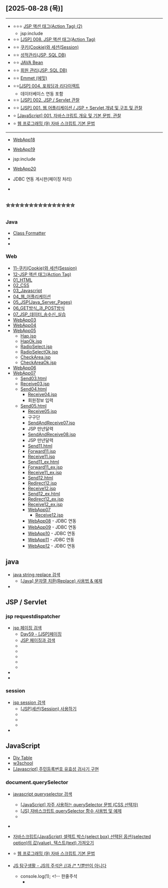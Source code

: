 ## [2025-08-28 (목)]
---
- ⭐⭐⭐ [JSP 액션 태그(Action Tag) (2)](https://planet-c.tistory.com/75)
  - jsp:include
- ⭐⭐ [[JSP] 008. JSP 액션 태그(Action Tag)](https://planet-c.tistory.com/74)
- ⭐⭐ [쿠키(Cookie)와 세션(Session)](https://planet-c.tistory.com/72?category=1242297)
- ⭐⭐ [성적관리(JSP, SQL DB)](https://continua-conatus.tistory.com/m/431)
- ⭐⭐ [JAVA Bean](https://planet-c.tistory.com/71)
- ⭐⭐ [회원 관리(JSP, SQL DB)](https://continua-conatus.tistory.com/430)
- ⭐⭐ [Emmet (에밋)](https://planet-c.tistory.com/70)
- ⭐⭐[[JSP] 004. 포워딩과 리다이렉트](https://planet-c.tistory.com/69)
  - 데이터베이스 연동 포함
- ⭐⭐ [[JSP] 002. JSP / Servlet 관찰](https://planet-c.tistory.com/66)
- ⭐⭐ [[JSP] 001. 웹 어플리케이션 / JSP + Servlet 개념 및 구조 및 관찰](https://planet-c.tistory.com/65)
- ⭐ [[JavaScript] 001. 자바스크립트 개요 및 기본 문법, 관찰](https://planet-c.tistory.com/59)
- ⭐ [웹 프로그래밍 (9) 자바 스크립트 기본 문법](https://polaris-a.tistory.com/53)
---
 - [WebApp18](https://github.com/fullstack-flutter-dev-team/fullstack-flutter-dev/blob/main/WebStudy/WebApp18)
 - [WebApp19](https://github.com/fullstack-flutter-dev-team/fullstack-flutter-dev/blob/main/WebStudy/WebApp19)
  - jsp:include
 - [WebApp20](https://github.com/fullstack-flutter-dev-team/fullstack-flutter-dev/blob/main/WebStudy/WebApp20)
  - JDBC 연동 게시판(페이징 처리)

- []()


⭐⭐⭐⭐⭐⭐⭐⭐⭐⭐⭐⭐⭐⭐⭐
-------------------------------------
### Java
- [Class Formatter](https://docs.oracle.com/javase/8/docs/api/index.html)
- []()
- []()

###  Web
- [11-쿠키(Cookie)와 세션(Session)](https://github.com/fullstack-flutter-dev-team/fullstack-flutter-dev/blob/main/WebStudy/11.쿠키와_세션.md)
- [12-JSP 액션 태그(Action Tag)](https://github.com/fullstack-flutter-dev-team/fullstack-flutter-dev/blob/main/WebStudy/12_JSP_액션태그(Action_Tag).md)
 - [01_HTML](https://github.com/fullstack-flutter-dev-team/fullstack-flutter-dev/blob/main/WebStudy/01_HTML.md)
 - [02_CSS](https://github.com/fullstack-flutter-dev-team/fullstack-flutter-dev/blob/main/WebStudy/02_CSS.md)
 - [03_Javascript](https://github.com/fullstack-flutter-dev-team/fullstack-flutter-dev/blob/main/WebStudy/03_Javascript.md)
 - [04_웹_어플리케이션](https://github.com/fullstack-flutter-dev-team/fullstack-flutter-dev/blob/main/WebStudy/04_웹_어플리케이션.md)
 - [05_JSP(Java_Server_Pages)](https://github.com/fullstack-flutter-dev-team/fullstack-flutter-dev/blob/main/WebStudy/05_JSP(Java_Server_Pages).md)
 - [06_GET방식_과_POST방식](https://github.com/fullstack-flutter-dev-team/fullstack-flutter-dev/blob/main/WebStudy/06_GET방식_과_POST방식.md)
 - [07_JSP_데이터_송수신_실습](https://github.com/fullstack-flutter-dev-team/fullstack-flutter-dev/blob/main/WebStudy/07_JSP_데이터_송수신_실습.md)
 - [WebApp03](https://github.com/fullstack-flutter-dev-team/fullstack-flutter-dev/blob/main/WebStudy/WebApp03)
 - [WebApp04](https://github.com/fullstack-flutter-dev-team/fullstack-flutter-dev/blob/main/WebStudy/WebApp04)
 - [WebApp05](https://github.com/fullstack-flutter-dev-team/fullstack-flutter-dev/blob/main/WebStudy/WebApp05)
   - [Hap.jsp](https://github.com/fullstack-flutter-dev-team/fullstack-flutter-dev/blob/main/WebStudy/WebApp05/WebContent/Hap.jsp)
   - [HapOk.jsp](https://github.com/fullstack-flutter-dev-team/fullstack-flutter-dev/blob/main/WebStudy/WebApp05/WebContent/HapOk.jsp)
   - [RadioSelect.jsp](https://github.com/fullstack-flutter-dev-team/fullstack-flutter-dev/blob/main/WebStudy/WebApp05/WebContent/RadioSelect.jsp)
   - [RadioSelectOk.jsp](https://github.com/fullstack-flutter-dev-team/fullstack-flutter-dev/blob/main/WebStudy/WebApp05/WebContent/RadioSelectOk.jsp)
   - [CheckArea.jsp](https://github.com/fullstack-flutter-dev-team/fullstack-flutter-dev/blob/main/WebStudy/WebApp05/WebContent/CheckArea.jsp)
   - [CheckAreaOk.jsp](https://github.com/fullstack-flutter-dev-team/fullstack-flutter-dev/blob/main/WebStudy/WebApp05/WebContent/CheckAreaOk.jsp)
 - [WebApp06](https://github.com/fullstack-flutter-dev-team/fullstack-flutter-dev/blob/main/WebStudy/WebApp06)
 - [WebApp07](https://github.com/fullstack-flutter-dev-team/fullstack-flutter-dev/blob/main/WebStudy/WebApp07)
   - [Send03.html](https://github.com/fullstack-flutter-dev-team/fullstack-flutter-dev/blob/main/WebStudy/WebApp07/WebContent/Send03.html)
   - [Receive03.jsp](https://github.com/fullstack-flutter-dev-team/fullstack-flutter-dev/blob/main/WebStudy/WebApp07/WebContent/Receive03.jsp)
   - [Send04.html](https://github.com/fullstack-flutter-dev-team/fullstack-flutter-dev/blob/main/WebStudy/WebApp07/WebContent/Send04.html)
     - [Receive04.jsp](https://github.com/fullstack-flutter-dev-team/fullstack-flutter-dev/blob/main/WebStudy/WebApp07/WebContent/Receive04.jsp)
     - 회원정보 입력
   - [Send05.html](https://github.com/fullstack-flutter-dev-team/fullstack-flutter-dev/blob/main/WebStudy/WebApp07/WebContent/Send05.html)
     - [Receive05.jsp](https://github.com/fullstack-flutter-dev-team/fullstack-flutter-dev/blob/main/WebStudy/WebApp07/WebContent/Receive05.jsp)
     - 구구단
     - [SendAndReceive07.jsp](https://github.com/fullstack-flutter-dev-team/fullstack-flutter-dev/blob/main/WebStudy/WebApp07/WebContent/SendAndReceive07.jsp)
     - JSP 만년달력
     - [SendAndReceive08.jsp](https://github.com/fullstack-flutter-dev-team/fullstack-flutter-dev/blob/main/WebStudy/WebApp07/WebContent/SendAndReceive07.jsp)
     - JSP 만년달력
     - [Send11.html](https://github.com/fullstack-flutter-dev-team/fullstack-flutter-dev/blob/main/WebStudy/WebApp07/WebContent/Send11.html)
     - [Forward11.jsp](https://github.com/fullstack-flutter-dev-team/fullstack-flutter-dev/blob/main/WebStudy/WebApp07/WebContent/Forward11.jsp)
     - [Receive11.jsp](https://github.com/fullstack-flutter-dev-team/fullstack-flutter-dev/blob/main/WebStudy/WebApp07/WebContent/Receive11.jsp)
     - [Send11_ex.html](https://github.com/fullstack-flutter-dev-team/fullstack-flutter-dev/blob/main/WebStudy/WebApp07/WebContent/Send11_ex.html)
     - [Forward11_ex.jsp](https://github.com/fullstack-flutter-dev-team/fullstack-flutter-dev/blob/main/WebStudy/WebApp07/WebContent/Forward11_ex.jsp)
     - [Receive11_ex.jsp](https://github.com/fullstack-flutter-dev-team/fullstack-flutter-dev/blob/main/WebStudy/WebApp07/WebContent/Receive11_ex.jsp)
     - [Send12.html](https://github.com/fullstack-flutter-dev-team/fullstack-flutter-dev/blob/main/WebStudy/WebApp07/WebContent/Send12.html)
     - [Redirect12.jsp](https://github.com/fullstack-flutter-dev-team/fullstack-flutter-dev/blob/main/WebStudy/WebApp07/WebContent/Redirect12.jsp)
     - [Receive12.jsp](https://github.com/fullstack-flutter-dev-team/fullstack-flutter-dev/blob/main/WebStudy/WebApp07/WebContent/Receive12.jsp)
     - [Send12_ex.html](https://github.com/fullstack-flutter-dev-team/fullstack-flutter-dev/blob/main/WebStudy/WebApp07/WebContent/Send12_ex.html)
     - [Redirect12_ex.jsp](https://github.com/fullstack-flutter-dev-team/fullstack-flutter-dev/blob/main/WebStudy/WebApp07/WebContent/Redirect12_ex.jsp)
     - [Receive12_ex.jsp](https://github.com/fullstack-flutter-dev-team/fullstack-flutter-dev/blob/main/WebStudy/WebApp07/WebContent/Receive12_ex.jsp)
     - [WebApp07](https://github.com/fullstack-flutter-dev-team/fullstack-flutter-dev/blob/main/WebStudy/WebApp07)
         - [Receive12.jsp](https://github.com/fullstack-flutter-dev-team/fullstack-flutter-dev/blob/main/WebStudy/WebApp07/WebContent/Receive12.jsp)
     - [WebApp08](https://github.com/fullstack-flutter-dev-team/fullstack-flutter-dev/blob/main/WebStudy/WebApp08)
           - JDBC 연동
     - [WebApp09](https://github.com/fullstack-flutter-dev-team/fullstack-flutter-dev/blob/main/WebStudy/WebApp09)
           - JDBC 연동
     - [WebApp10](https://github.com/fullstack-flutter-dev-team/fullstack-flutter-dev/blob/main/WebStudy/WebApp10)
           - JDBC 연동
     - [WebApp11](https://github.com/fullstack-flutter-dev-team/fullstack-flutter-dev/blob/main/WebStudy/WebApp11)
           - JDBC 연동
     - [WebApp12](https://github.com/fullstack-flutter-dev-team/fullstack-flutter-dev/blob/main/WebStudy/WebApp12)
           - JDBC 연동
## java
- [java string replace 검색](https://www.google.com/search?q=java+string+replace&oq=java+string+replace&gs_lcrp=EgZjaHJvbWUqBwgAEAAYgAQyBwgAEAAYgAQyBwgBEAAYgAQyBwgCEAAYgAQyBwgDEAAYgAQyBwgEEAAYgAQyBwgFEAAYgAQyBwgGEAAYgAQyBwgHEAAYgAQyBwgIEAAYgAQyBwgJEAAYgATSAQkxMTcyNmowajeoAgCwAgA&sourceid=chrome&ie=UTF-8)
  - [[Java] 문자열 치환(Replace) 사용법 & 예제](https://coding-factory.tistory.com/128)
- []()

## JSP / Servlet
### jsp requestdispatcher

- [jsp 페이징 검색](https://www.google.com/search?q=jsp+%ED%8E%98%EC%9D%B4%EC%A7%95&oq=jsp+%ED%8E%98%EC%9D%B4%EC%A7%95&gs_lcrp=EgZjaHJvbWUyBggAEEUYOTIHCAEQABiABDIHCAIQABiABDIGCAMQABgeMggIBBAAGAgYHjIICAUQABgIGB4yCAgGEAAYCBgeMgcIBxAAGO8FMgcICBAAGO8FMggICRAAGAUYHtIBCDY5MjVqMGo3qAIAsAIA&sourceid=chrome&ie=UTF-8)
  - [Day59 - [JSP]페이징](https://rsorry.tistory.com/198)
  - [JSP 페이징과 검색](https://brilliantdevelop.tistory.com/65)
  - []()
  - []()
  - []()
  - []()
  - []()
- []()
- []()


### session
- [jsp session 검색](https://www.google.com/search?q=jsp+session&oq=jsp+session&gs_lcrp=EgZjaHJvbWUyBggAEEUYOTIHCAEQABiABDIHCAIQABiABDIHCAMQABiABDIHCAQQABiABDIHCAUQABiABDIHCAYQABiABDIGCAcQABgeMgYICBAAGB4yBggJEAAYHtIBCDIyNzlqMGo3qAIAsAIA&sourceid=chrome&ie=UTF-8)
  - [[JSP]세션(Session) 사용하기](https://m.blog.naver.com/hj_kim97/222574518040)
  - []()
  - []()
  - []()
- []()


## JavaScript
- [Div Table](https://divtable.com/generator/)
- [w3school](https://www.w3schools.com/js/js_intro.asp)
- [[Javascript] 주민등록번호 유효성 검사기 구현](https://starting-coding.tistory.com/62)


### document.querySelector
- [javascript queryselector 검색](https://www.google.com/search?q=javascript+queryselector+&newwindow=1&sca_esv=dcb503ec08667be7&ei=kK6aaIapOarl2roPv4SK0Ak&ved=0ahUKEwiGsayRpISPAxWqslYBHT-CApoQ4dUDCBA&uact=5&oq=javascript+queryselector+&gs_lp=Egxnd3Mtd2l6LXNlcnAiGWphdmFzY3JpcHQgcXVlcnlzZWxlY3RvciAyChAAGIAEGEMYigUyBRAAGIAEMgUQABiABDIFEAAYgAQyChAAGIAEGEMYigUyChAAGIAEGEMYigUyBRAAGIAEMgUQABiABDIFEAAYgAQyBRAAGIAESM8JUNsEWNsEcAF4AZABAJgB9wGgAfcBqgEDMi0xuAEDyAEA-AEBmAICoAKAAsICChAAGLADGNYEGEeYAwCIBgGQBgqSBwUxLjAuMaAHlwayBwMyLTG4B_0BwgcFMC4xLjHIBwY&sclient=gws-wiz-serp)
  - [[JavaScript] 자주 사용하는 querySelector 문법 (CSS 선택자)](https://zoetechlog.tistory.com/157)
  - [[JS] 자바스크립트 querySelector 함수 사용법 및 예제](https://8156217.tistory.com/67)
  - []()
- []()
- [자바스크립트(JavaScript) 셀렉트 박스(select box) 선택된 옵션(selected option)의 값(value), 텍스트(text) 가져오기](https://congsong.tistory.com/43)


- ⭐ [웹 프로그래밍 (9) 자바 스크립트 기본 문법](https://polaris-a.tistory.com/53)
- [JS 탐구생활 - JS의 주석은 //과 /* */뿐만이 아니다](https://witch.work/ko/posts/javascript-various-comments)
  - console.log(1); <!-- 한줄주석
    - <!-- SingleLineCommentChars(option)
  - --> 한줄주석
- [[JS] DOM 객체와 요소노드](https://tomatobaconsoup.tistory.com/22)
- [[JavaScript] 노드(node)란? & 노드 종류와 관계, 노드 생성/추가/제거/복제하기!](https://coding-yesung.tistory.com/130)
- []()
- [JavaScript Tutorial](https://www.w3schools.com/js/default.asp)
- ⭐⭐ [웹프로그래밍](https://cafe.daum.net/dragonhci/kcwY)
- [1. 웹 개요와 실습 환경 구축](https://wonjin27.tistory.com/83)

## HTML
### 테이블
- [HTML Tables](https://www.w3schools.com/html/html_tables.asp)
- [Core learning modules](https://developer.mozilla.org/en-US/docs/Learn_web_development/Core)  
###
###
###
###

- [시맨틱 태그(Semantic Tag)](https://lipcoder.tistory.com/498)
- [[HTML]웹 개요와 실습 환경 구축](https://glorypang.tistory.com/5)
- [1. 웹 개요와 실습 환경 구축](https://wonjin27.tistory.com/83)
- [3. CSS 선택자](https://wonjin27.tistory.com/85)
- []()

## CSS